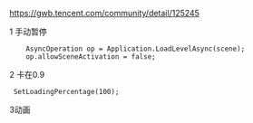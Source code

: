 



https://gwb.tencent.com/community/detail/125245

1 手动暂停

```
    AsyncOperation op = Application.LoadLevelAsync(scene);
    op.allowSceneActivation = false;
```

2 卡在0.9

```
 SetLoadingPercentage(100);
```

3动画